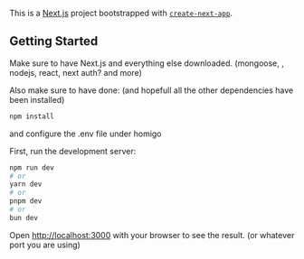 This is a [Next.js](https://nextjs.org) project bootstrapped with [`create-next-app`](https://github.com/vercel/next.js/tree/canary/packages/create-next-app).

## Getting Started
Make sure to have Next.js and everything else downloaded. (mongoose, , nodejs, react, next auth? and more)

Also make sure to have done: (and hopefull all the other dependencies have been installed)

```bash
npm install
```

and configure the .env file under homigo

First, run the development server:

```bash
npm run dev
# or
yarn dev
# or
pnpm dev
# or
bun dev
```

Open [http://localhost:3000](http://localhost:3000) with your browser to see the result. (or whatever port you are using)
